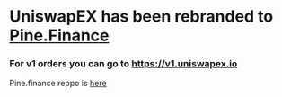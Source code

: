 # UniswapEX has been rebranded to [Pine.Finance](pine.finance)

### For v1 orders you can go to https://v1.uniswapex.io

Pine.finance reppo is [here](https://github.com/pine-finance/pine-interface)
